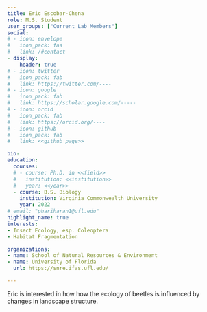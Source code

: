 ```yaml
---
title: Eric Escobar-Chena
role: M.S. Student
user_groups: ["Current Lab Members"]
social:
# - icon: envelope
#   icon_pack: fas
#   link: /#contact
- display:
    header: true
# - icon: twitter
#   icon_pack: fab
#   link: https://twitter.com/----
# - icon: google
#   icon_pack: fab
#   link: https://scholar.google.com/-----
# - icon: orcid
#   icon_pack: fab
#   link: https://orcid.org/----
# - icon: github
#   icon_pack: fab
#   link: <<github page>>

bio:
education:
  courses:
  # - course: Ph.D. in <<field>>
  #   institution: <<institution>>
  #   year: <<year>>
  - course: B.S. Biology
    institution: Virginia Commonwealth University
    year: 2022
# email: "phariharan1@ufl.edu"
highlight_name: true
interests:
- Insect Ecology, esp. Coleoptera
- Habitat Fragmentation

organizations:
- name: School of Natural Resources & Environment
- name: University of Florida
  url: https://snre.ifas.ufl.edu/

---
```

Eric is interested in how how the ecology of beetles is influenced by changes in landscape structure.


